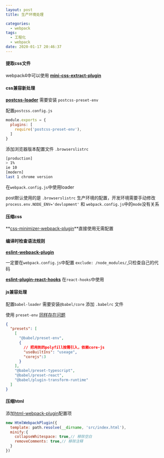 ```yaml
---
layout: post
title: 生产环境处理

categories:
  - webpack
tags:
  - 工程化
  - webpack
date: 2020-01-17 20:46:37
---
```


#### 提取css文件 

webpack4中可以使用 **[mini-css-extract-plugin](https://webpack.docschina.org/plugins/mini-css-extract-plugin/)**

#### css兼容新处理

**[postcss-loader](https://www.npmjs.com/package/postcss-loader)** 需要安装 `postcss-preset-env`

配置`postcss.config.js`

```javascript
module.exports = {
  plugins: [
    require('postcss-preset-env'),
  ]
}
```
添加浏览器版本配置文件 `.browserslistrc`

```bash
[production]
> 1%
ie 10
[modern]
last 1 chrome version
```

在`webpack.config.js`中使用loader

post默认使用的是 `.browserslistrc` 生产环境的配置，开发环境需要手动修改 `process.env.NODE_ENV='devlopment'` 和 `webpack.config.js`中的`mode`没有关系

#### 压缩css

**[css-minimizer-webpack-plugin](https://www.npmjs.com/package/css-minimizer-webpack-plugin)**直接使用无需配置

#### 编译时检查语法规则

**[eslint-webpack-plugin](https://www.npmjs.com/package/eslint-webpack-plugin)**

一定要在`webpack.config.js`中配置 `exclude: /node_modules/`,只检查自己的代码

**[eslint-plugin-react-hooks](https://www.npmjs.com/package/eslint-plugin-react-hooks)** 在`react-hooks`中使用


#### js兼容处理

配置`babel-loader` 需要安装`@babel/core` 添加 `.babelrc` 文件

使用 `preset-env` [同样存在问题](/posts/731d431a/#babel-polyfill-babel-plugin-transform-runtime-babel-runtime-corejs2)

```json
{
  "presets": [
    [
      "@babel/preset-env",
      {
        // 把用到的polyfill按需引入，依赖core-js
        "useBuiltIns": "useage",
        "corejs":3
      }
    ],
    "@babel/preset-typescript",
    "@babel/preset-react",
    "@babel/plugin-transform-runtime"
  ]
}
```

#### 压缩html

添加[html-webpack-plugin](https://www.npmjs.com/package/html-webpack-plugin)配置项

```javascript
new HtmlWebpackPlugin({
  template: path.resolve(__dirname, 'src/index.html'),
  minify:{
    collapseWhitespace: true,// 移除空白
    removeComments: true,// 移除注释
  }
})
```

